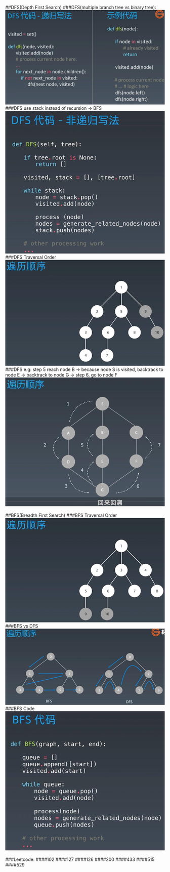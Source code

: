 ##DFS(Depth First Search) 
###DFS(multiple branch tree vs binary tree):
![Image of dfs_code](imgs/dfs_code.jpg)
###DFS use stack instead of recursion => BFS
![Image of dfs_code_no_recursion](imgs/dfs_code_no_recursion.jpg)
###DFS Traversal Order
![Image of dfs_traversal_orderg](imgs/dfs_traversal_order.jpg)
###DFS e.g: step 5 reach node B -> because node S is visited, backtrack to node E -> backtrack to node G -> step 6, go to node F
![Image of dfs_traversal_orderg](imgs/dfs_traversal_order_1.jpg)
<br></br>
##BFS(Breadth First Search)
###BFS Traversal Order
![Image of bfs_traversal_orderg](imgs/bfs_traversal_order.jpg)
###BFS vs DFS
![Image of bfs_vs_dfs](imgs/bfs_vs_dfs.jpg)
###BFS Code
![Image of bfs_code](imgs/bfs_code.jpg)
<br></br>
###Leetcode:
####102
####127
####126
####200
####433
####515
####529
